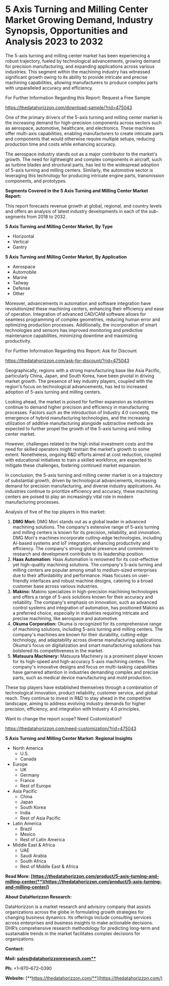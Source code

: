 ﻿# **5 Axis Turning and Milling Center Market Growing Demand, Industry Synopsis, Opportunities and Analysis 2023 to 2032**

The 5-axis turning and milling center market has been experiencing a robust trajectory, fueled by technological advancements, growing demand for precision manufacturing, and expanding applications across various industries. This segment within the machining industry has witnessed significant growth owing to its ability to provide intricate and precise machining capabilities, allowing manufacturers to produce complex parts with unparalleled accuracy and efficiency.

For Further Information Regarding this Report: Request a Free Sample

<https://thedatahorizzon.com/download-sample/?rid=475043>

One of the primary drivers of the 5-axis turning and milling center market is the increasing demand for high-precision components across sectors such as aerospace, automotive, healthcare, and electronics. These machines offer multi-axis capabilities, enabling manufacturers to create intricate parts and components that would otherwise require multiple setups, reducing production time and costs while enhancing accuracy.

The aerospace industry stands out as a major contributor to the market's growth. The need for lightweight and complex components in aircraft, such as turbine blades and structural parts, has led to the widespread adoption of 5-axis turning and milling centers. Similarly, the automotive sector is leveraging this technology for producing intricate engine parts, transmission components, and prototypes.

**Segments Covered in the 5 Axis Turning and Milling Center Market Report:**

This report forecasts revenue growth at global, regional, and country levels and offers an analysis of latest industry developments in each of the sub-segments from 2018 to 2032.

**5 Axis Turning and Milling Center Market, By Type**

- Horizontal
- Vertical
- Gantry

**5 Axis Turning and Milling Center Market, By Application**

- Aerospace
- Automobile
- Marine
- Tailway
- Defense
- Other

Moreover, advancements in automation and software integration have revolutionized these machining centers, enhancing their efficiency and ease of operation. Integration of advanced CAD/CAM software allows for seamless programming of complex geometries, reducing human error and optimizing production processes. Additionally, the incorporation of smart technologies and sensors has improved monitoring and predictive maintenance capabilities, minimizing downtime and maximizing productivity.

For Further Information Regarding this Report: Ask for Discount

<https://thedatahorizzon.com/ask-for-discount/?rid=475043>



Geographically, regions with a strong manufacturing base like Asia Pacific, particularly China, Japan, and South Korea, have been pivotal in driving market growth. The presence of key industry players, coupled with the region's focus on technological advancements, has led to increased adoption of 5-axis turning and milling centers.

Looking ahead, the market is poised for further expansion as industries continue to demand higher precision and efficiency in manufacturing processes. Factors such as the introduction of Industry 4.0 concepts, the emergence of hybrid manufacturing technologies, and the increasing utilization of additive manufacturing alongside subtractive methods are expected to further propel the growth of the 5-axis turning and milling center market.

However, challenges related to the high initial investment costs and the need for skilled operators might restrain the market's growth to some extent. Nonetheless, ongoing R&D efforts aimed at cost reduction, coupled with educational initiatives to train a skilled workforce, are expected to mitigate these challenges, fostering continued market expansion.

In conclusion, the 5-axis turning and milling center market is on a trajectory of substantial growth, driven by technological advancements, increasing demand for precision manufacturing, and diverse industry applications. As industries continue to prioritize efficiency and accuracy, these machining centers are poised to play an increasingly vital role in modern manufacturing processes.

Analysis of five of the top players in this market:

1. **DMG Mori:** DMG Mori stands out as a global leader in advanced machining solutions. The company's extensive range of 5-axis turning and milling centers is known for its precision, reliability, and innovation. DMG Mori's machines incorporate cutting-edge technologies, including AI-based systems and IoT integration, enhancing productivity and efficiency. The company's strong global presence and commitment to research and development contribute to its leadership position.
1. **Haas Automation:** Haas Automation is renowned for its cost-effective yet high-quality machining solutions. The company's 5-axis turning and milling centers are popular among small to medium-sized enterprises due to their affordability and performance. Haas focuses on user-friendly interfaces and robust machine designs, catering to a broad customer base across various industries.
1. **Makino:** Makino specializes in high-precision machining technologies and offers a range of 5-axis solutions known for their accuracy and reliability. The company's emphasis on innovation, such as advanced control systems and integration of automation, has positioned Makino as a preferred choice, especially in industries requiring intricate and precise machining, like aerospace and automotive.
1. **Okuma Corporation:** Okuma is recognized for its comprehensive range of machining solutions, including 5-axis turning and milling centers. The company's machines are known for their durability, cutting-edge technology, and adaptability across diverse manufacturing applications. Okuma's focus on digitalization and smart manufacturing solutions has bolstered its competitiveness in the market.
1. **Matsuura Machinery:** Matsuura Machinery is a prominent player known for its high-speed and high-accuracy 5-axis machining centers. The company's innovative designs and focus on multi-tasking capabilities have garnered attention in industries demanding complex and precise parts, such as medical device manufacturing and mold production.

These top players have established themselves through a combination of technological innovation, product reliability, customer service, and global reach. They continue to invest in R&D to stay ahead in the competitive landscape, aiming to address evolving industry demands for higher precision, efficiency, and integration with Industry 4.0 principles.

Want to change the report scope? Need Customization?

<https://thedatahorizzon.com/need-customization/?rid=475043>



**5 Axis Turning and Milling Center Market: Regional Insights**

- North America
  - U.S.
  - Canada
- Europe
  - UK
  - Germany
  - France
  - Rest of Europe
- Asia Pacific
  - China
  - Japan
  - South Korea
  - India
  - Rest of Asia Pacific
- Latin America
  - Brazil
  - Mexico
  - Rest of Latin America
- Middle East & Africa
  - UAE
  - Saudi Arabia
  - South Africa
  - Rest of Middle East & Africa

**Read More: [https://thedatahorizzon.com/product/5-axis-turning-and-milling-center/**](https://thedatahorizzon.com/product/5-axis-turning-and-milling-center/)**

**About DataHorizzon Research:**

DataHorizzon is a market research and advisory company that assists organizations across the globe in formulating growth strategies for changing business dynamics. Its offerings include consulting services across enterprises and business insights to make actionable decisions. DHR’s comprehensive research methodology for predicting long-term and sustainable trends in the market facilitates complex decisions for organizations.

**Contact:**

**Mail: [sales@datahorizzonresearch.com**](mailto:sales@datahorizzonresearch.com)**

**Ph:** +1–970–672–0390

**Website:** [**https://thedatahorizzon.com/**](https://thedatahorizzon.com/)

